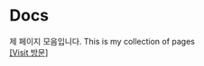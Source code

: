 # Docs
제 페이지 모음입니다. This is my collection of pages <br>
<a href='https://dm-09.github.io/Docs'>[Visit 방문]</a>

